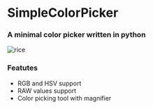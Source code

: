 # SimpleColorPicker
### A minimal color picker written in python
![rice](https://github.com/lifer0se/SimpleColorPicker/assets/16085280/70497190-946d-4ff9-9bc2-6b5e64261f10)
### Featutes
- RGB and HSV support
- RAW values support
- Color picking tool with magnifier
